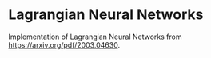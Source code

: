 # Lagrangian Neural Networks
Implementation of Lagrangian Neural Networks from https://arxiv.org/pdf/2003.04630.
